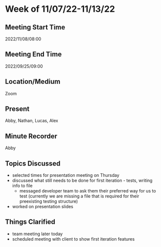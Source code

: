 # Week of 11/07/22-11/13/22

## Meeting Start Time
2022/11/08/08:00

## Meeting End Time
2022/09/25/09:00

## Location/Medium
Zoom

## Present
Abby, Nathan, Lucas, Alex

## Minute Recorder
Abby

## Topics Discussed
* selected times for presentation meeting on Thursday
* discussed what still needs to be done for first iteration - tests, writing info to file
  * messaged developer team to ask them their preferred way for us to test (currently we are missing a file that is required for their preexisting testing     structure)
* worked on presentation slides

## Things Clarified
* team meeting later today 
* scheduled meeting with client to show first iteration features


